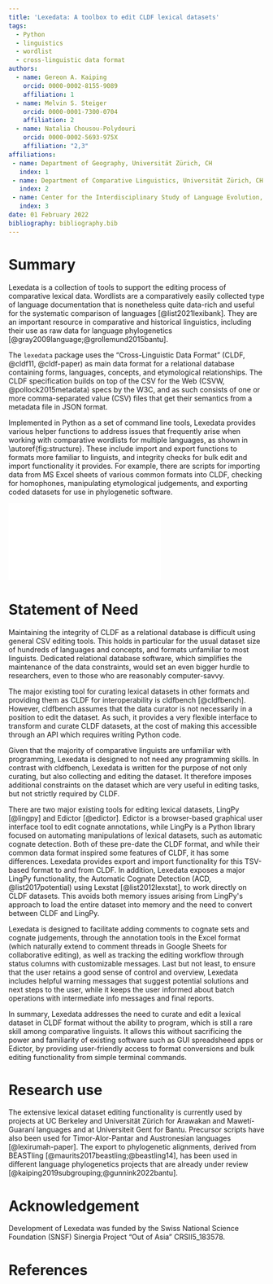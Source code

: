 ```yaml
---
title: 'Lexedata: A toolbox to edit CLDF lexical datasets'
tags:
  - Python
  - linguistics
  - wordlist
  - cross-linguistic data format
authors:
  - name: Gereon A. Kaiping
    orcid: 0000-0002-8155-9089
    affiliation: 1
  - name: Melvin S. Steiger
    orcid: 0000-0001-7300-0704
    affiliation: 2
  - name: Natalia Chousou-Polydouri
    orcid: 0000-0002-5693-975X
    affiliation: "2,3"
affiliations:
 - name: Department of Geography, Universität Zürich, CH
   index: 1
 - name: Department of Comparative Linguistics, Universität Zürich, CH
   index: 2
 - name: Center for the Interdisciplinary Study of Language Evolution, Universität Zürich, CH
   index: 3
date: 01 February 2022
bibliography: bibliography.bib
---
```

# Summary
Lexedata is a collection of tools to support the editing process of comparative
lexical data. Wordlists are a comparatively easily
collected type of language documentation that is nonetheless quite data-rich and useful for the systematic
comparison of languages [@list2021lexibank]. They are an important resource in
comparative and historical linguistics, including their use as raw data for
language phylogenetics [@gray2009language;@grollemund2015bantu].

The `lexedata` package uses the “Cross-Linguistic Data Format” (CLDF,
@cldf11, @cldf-paper) as main data format for a relational database containing
forms, languages, concepts, and etymological relationships. The CLDF
specification builds on top of the CSV for the Web (CSVW,
@pollock2015metadata) specs by the W3C, and as such consists of one or more
comma-separated value (CSV) files that get their semantics from a metadata file
in JSON format.

Implemented in Python as a set of command line tools, Lexedata provides various
helper functions to address issues that frequently arise when working with comparative wordlists
for multiple languages, as shown in \autoref{fig:structure}. These include
import and export functions to formats more familiar to linguists, and integrity
checks for bulk edit and import functionality it provides. For example, there
are scripts for importing data from MS Excel sheets of various common formats
into CLDF, checking for homophones, manipulating etymological
judgements, and exporting coded datasets for use in phylogenetic software.

![Overview over the functionality in Lexedata.\label{fig:structure}](structure.pdf)

# Statement of Need

Maintaining the integrity of CLDF as a relational database is difficult using
general CSV editing tools. This holds in particular for the usual dataset size
of hundreds of languages and concepts, and formats unfamiliar to most linguists.
Dedicated relational database software, which simplifies the maintenance of the
data constraints, would set an even bigger hurdle to researchers, even to those
who are reasonably computer-savvy.

The major existing tool for curating lexical datasets in other formats and
providing them as CLDF for interoperability is cldfbench [@cldfbench]. However,
cldfbench assumes that the data curator is not necessarily in a position to
edit the dataset. As such, it provides a very flexible interface to
transform and curate CLDF datasets, at the cost of making this accessible
through an API which requires writing Python code.

Given that the majority of comparative linguists are unfamiliar with programming,
Lexedata is designed to not need any programming skills. In contrast with
cldfbench, Lexedata is written for the purpose of not only curating, but also
collecting and editing the dataset. It therefore imposes additional constraints
on the dataset which are very useful in editing tasks, but not strictly required
by CLDF.

There are two major existing tools for editing lexical datasets, LingPy
[@lingpy] and Edictor [@edictor]. Edictor is a browser-based graphical user
interface tool to edit cognate annotations, while LingPy is a Python library
focused on automating manipulations of lexical datasets, such as automatic
cognate detection. Both of these pre-date the CLDF format, and while their
common data format inspired some features of CLDF, it has some differences.
Lexedata provides export and import functionality for this TSV-based format to
and from CLDF. In addition, Lexedata exposes a major LingPy functionality, the
Automatic Cognate Detection (ACD, @list2017potential) using Lexstat
[@list2012lexstat], to work directly on CLDF datasets. This avoids both memory
issues arising from LingPy's approach to load the entire dataset into memory and
the need to convert between CLDF and LingPy.

Lexedata is designed to facilitate adding comments to cognate sets and cognate
judgements, through the annotation tools in the Excel format (which naturally
extend to comment threads in Google Sheets for collaborative editing), as well as
tracking the editing workflow through status columns with customizable messages.
Last but not least, to ensure that the user retains a good sense of control and overview,
Lexedata includes helpful warning messages that suggest potential solutions and next
steps to the user, while it keeps the user informed about batch operations with
intermediate info messages and final reports.

In summary, Lexedata addresses the need to curate and edit a lexical dataset in
CLDF format without the ability to program, which is still a rare skill among
comparative linguists. It allows this without sacrificing the power and
familiarity of existing software such as GUI spreadsheed apps or Edictor, by
providing user-friendly access to format conversions and bulk editing functionality 
from simple terminal commands.

# Research use
The extensive lexical dataset editing functionality is currently used by projects
at UC Berkeley and Universität Zürich for Arawakan and Mawetí-Guaraní languages
and at Universiteit Gent for Bantu.
Precursor scripts have also been used for Timor-Alor-Pantar and Austronesian languages [@lexirumah-paper].
The export to phylogenetic alignments, derived from BEASTling
[@maurits2017beastling;@beastling14], has been used in different language
phylogenetics projects that are already under review
[@kaiping2019subgrouping;@gunnink2022bantu].

# Acknowledgement
Development of Lexedata was funded by the Swiss National Science Foundation
(SNSF) Sinergia Project “Out of Asia” CRSII5_183578.

# References
